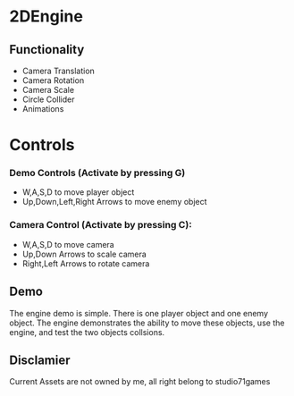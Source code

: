# 2DEngine

## Functionality
  - Camera Translation
  - Camera Rotation
  - Camera Scale
  - Circle Collider
  - Animations

# Controls
### Demo Controls (Activate by pressing G)
 - W,A,S,D to move player object
 - Up,Down,Left,Right Arrows to move enemy object
### Camera Control (Activate by pressing C):
 - W,A,S,D to move camera
 - Up,Down Arrows to scale camera
 - Right,Left Arrows to rotate camera

## Demo
The engine demo is simple. There is one player object and one enemy object. The engine demonstrates the ability to move these objects, use the engine, and test the two objects collsions.

## Disclamier 
Current Assets are not owned by me, all right belong to studio71games

